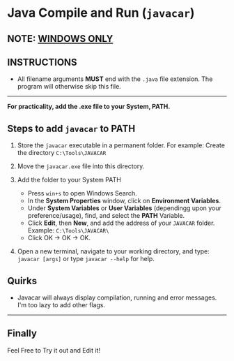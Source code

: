 # Java Compile and Run (`javacar`)

## NOTE: <u>WINDOWS ONLY</u>

## INSTRUCTIONS

- All filename arguments **MUST** end with the `.java` file extension. The program will otherwise skip this file.

---

 **For practicality, add the .exe file to your System, PATH.**

## Steps to add `javacar` to PATH

1) Store the `javacar` executable in a permanent folder. For example: Create the directory `C:\Tools\JAVACAR`
2) Move the `javacar.exe` file into this directory.
3) Add the folder to your System PATH

    - Press `win+s` to open Windows Search.
    - In the **System Properties** window, click on **Environment Variables**.
    - Under **System Variables** or **User Variables** (dependingg upon your preference/usage), find, and select the **PATH** Variable.
    - Click **Edit**, then **New**, and add the address of your `JAVACAR` folder. Example: `C:\Tools\JAVACAR\`
    - Click OK -> OK -> OK.
4) Open a new terminal, navigate to your working directory, and type: `javacar [args]` or type `javacar --help` for help.

## Quirks

- Javacar will always display compilation, running and error messages. I'm too lazy to add other flags.

---

## Finally

Feel Free to Try it out and Edit it!
